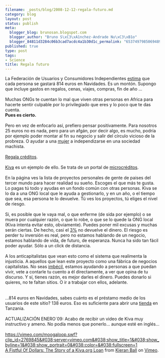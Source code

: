```yaml
--- 
filename: _posts/blog/2008-12-12-regala-futuro.md
category: blog
layout: post
status: publish
meta: 
  blogger_blog: brunosan.blogspot.com
  blogger_author: "Bruno S\xC3\xA1nchez-Andrade Nu\xC3\xB1o"
  blogger_84811d3284c06b3cad7acdc4a1b30d1c_permalink: "653749798506948907"
published: true
type: post
tags: 
- Science
title: Regala futuro
---
```

La Federación de Usuarios y Consumidores Independientes <a href="https://www.finanzas.com/noticias/economia/2008-12-03/69821_gasto-medio-navidad-caera-primera.html">estima</a> que cada persona se gastará 814 euros en Navidades. Es un montón. Supongo que incluye gastos en regalos, cenas, viajes, compras, fin de año ... <br /><br />Muchas ONGs te cuentan lo mal que viven otras personas en Africa para hacerte sentir culpable por lo privilegiado que eres y lo poco que te das cuenta.<br /><span style="font-weight:bold;">Pues es cierto.</span><br /><br />Pero en vez de enfocarlo así, prefiero pensar positivamente. Para nosotros 25 euros no es nada, pero para un afgán, por decir algo, es mucho, podría por ejemplo poder montar al fin su negocio y salir del círculo vicioso de la probreza. O ayudar a una <a href="https://www.youtube.com/watch?v=WIvmE4_KMNw">mujer</a> a independizarse en una sociedad machista.<br /><br /><a href="https://www.kiva.org">Regala créditos</a>.<br /><br /><a href="https://www.kiva.org">Kiva</a> es un ejemplo de ello. Se trata de un portal de <a href="https://es.wikipedia.org/wiki/Microcrédito">microcréditos</a>.<br /><br />En la página ves la lista de proyectos personales de gente de paises del tercer mundo para hacer realidad su sueño. Escoges el que más te gusta. Lo pagas tú todo y ayudas en un fondo común con otras personas. Kiva se lo da a una ONG local que le ayuda a gestionarlo, y en un año, o el tiempo que sea, esa persona te lo devuelve. Tú ves los proyectos, tú eliges el nivel de riesgo.<br /><br />Si, es posible que le vaya mal, o que enferme (de sida por ejemplo) o se muera por cualquier razón, o que lo robe, o que se lo quede la ONG local (Kiva intenta evitar esto, obviamente). Puedes poner mil excusas y muchas serán ciertas. De hecho, casi el <a href="https://www.kiva.org/app.php?page=account&amp;action=loans">3%</a> no devuelve el dinero. El riesgo es perder tu inversión es real, pero no estamos hablando de un negocio, estamos hablando de vida, de futuro, de esperanza. Nunca ha sido tan fácil poder ayudar. Sólo a un click de distancia.<br /><br />A los anticapitalistas que vean esto como el sistema que realimenta la injusticia. A aquellos que lean este proyecto como una fábrica de negocios capitalistas. No seas <a href="https://buscon.rae.es/draeI/SrvltGUIBusUsual?TIPO_HTML=2&amp;TIPO_BUS=3&amp;LEMA=imb%E9cil%20">imbécil</a>, estamos ayudando a personas a que puedan vivir, vete a contarle tu cuento a él directamente, a ver que opina de tu discurso. Y sí, tienes razón, es mejor darles el dinero. Puedes donarlo si quieres, no te faltan sitios. O ir a trabajar con ellos, adelante.<br /><br /><br />...814 euros en Navidades, sabes cuánto es el préstamo medio de los usuarios de este sitio? 138 euros. Eso es suficiente para abrir una <a href="https://www.kiva.org/app.php?page=businesses&amp;action=about&amp;id=23303">tienda</a> en Tanzania.<br /><br />ACTUALIZACIÓN ENERO´09: Acabo de recibir un video de Kiva muy instructivo y ameno. No podía menos que ponerlo... aunque esté en inglés...<br /><br /><a href="https://vimeo.com/moogaloop.swf?clip_id=2769845&#038;server=vimeo.com&#038;show_title=1&#038;show_byline=1&#038;show_portrait=0&#038;color=&#038;fullscreen=1">https://vimeo.com/moogaloop.swf?clip_id=2769845&#038;server=vimeo.com&#038;show_title=1&#038;show_byline=1&#038;show_portrait=0&#038;color=&#038;fullscreen=1</a><br /><a href="https://vimeo.com/2769845">A Fistful Of Dollars: The Story of a Kiva.org Loan</a> from <a href="https://vimeo.com/user1120177">Kieran Ball</a> on <a href="https://vimeo.com">Vimeo</a>.
